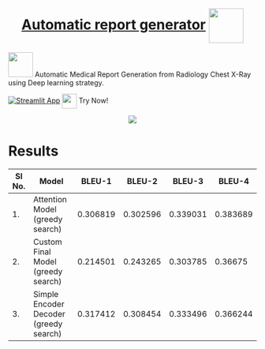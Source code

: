 <h1 align="center"> 
    <a href="https://rajathpi.github.io/automatic-report-generator/">Automatic report generator</a>  
    <img src="https://emojipedia-us.s3.amazonaws.com/source/skype/289/man-health-worker_1f468-200d-2695-fe0f.png" width="70" align="center">
</h1>

<p>
<img src="https://user-images.githubusercontent.com/82278285/146397609-005990fc-2d84-4d76-8696-13c31e4ca0ad.png" width="50">
  Automatic Medical Report Generation from Radiology Chest X-Ray using Deep learning strategy.
</p>



[![Streamlit App](https://static.streamlit.io/badges/streamlit_badge_black_white.svg)](https://share.streamlit.io/rajathpi/automatic-report-generator/main/final.py)  <img src="https://emojipedia-us.s3.dualstack.us-west-1.amazonaws.com/thumbs/160/apple/285/backhand-index-pointing-left_1f448.png" width="30" align="center"> Try Now! </p>

<p align="center">
    <a href="https://share.streamlit.io/rajathpi/automatic-report-generator/main/final.py">
        <img src="https://imgur.com/ulV9Ld4.gif" >
     </a>
</p>


# Results
| Sl No. | Model | BLEU-1 | BLEU-2 | BLEU-3 | BLEU-4
| - | --------------------- | ----------- | -- | -- | -- |
| 1. | Attention Model (greedy search) | 0.306819 | 0.302596 | 0.339031 | 	0.383689 |
| 2. | Custom Final Model (greedy search) | 0.214501 |	0.243265 |	0.303785 |	0.36675 |
| 3. | Simple Encoder Decoder (greedy search) | 0.317412 |	0.308454 |	0.333496 |	0.366244 |


